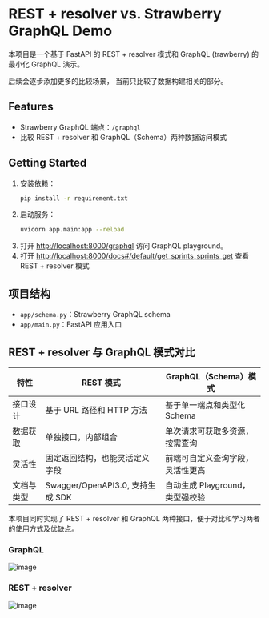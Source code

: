 # REST + resolver vs. Strawberry GraphQL Demo

本项目是一个基于 FastAPI 的 REST + resolver 模式和 GraphQL (trawberry) 的最小化 GraphQL 演示。

后续会逐步添加更多的比较场景， 当前只比较了数据构建相关的部分。

## Features

- Strawberry GraphQL 端点：`/graphql`
- 比较 REST + resolver 和 GraphQL（Schema）两种数据访问模式

## Getting Started

1. 安装依赖：
   ```sh
   pip install -r requirement.txt
   ```
2. 启动服务：
   ```sh
   uvicorn app.main:app --reload
   ```
3. 打开 [http://localhost:8000/graphql](http://localhost:8000/graphql) 访问 GraphQL playground。
4. 打开 [http://localhost:8000/docs#/default/get_sprints_sprints_get](http://localhost:8000/docs#/default/get_sprints_sprints_get) 查看 REST + resolver 模式

## 项目结构

- `app/schema.py`：Strawberry GraphQL schema
- `app/main.py`：FastAPI 应用入口

## REST + resolver 与 GraphQL 模式对比

| 特性       | REST 模式                        | GraphQL（Schema）模式            |
| ---------- | -------------------------------- | -------------------------------- |
| 接口设计   | 基于 URL 路径和 HTTP 方法        | 基于单一端点和类型化 Schema      |
| 数据获取   | 单独接口，内部组合   | 单次请求可获取多资源，按需查询   |
| 灵活性     | 固定返回结构，也能灵活定义字段   | 前端可自定义查询字段，灵活性更高 |
| 文档与类型 | Swagger/OpenAPI3.0, 支持生成 SDK | 自动生成 Playground，类型强校验  |

本项目同时实现了 REST + resolver 和 GraphQL 两种接口，便于对比和学习两者的使用方式及优缺点。

### GraphQL
![image](https://github.com/user-attachments/assets/cf80c282-b3bc-472d-a584-bbb73a213d4d)

### REST + resolver
![image](https://github.com/user-attachments/assets/bb922804-5ed8-429c-b907-a92bf3c4b3ed)


